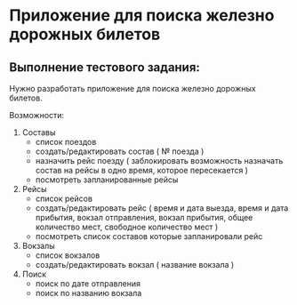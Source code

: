 # Приложение для поиска железно дорожных билетов

 Выполнение тестового задания:
---
 Нужно разработать приложение для поиска железно дорожных билетов.

 Возможности: 

 1. Составы
    - список поездов
    - создать/редактировать состав ( № поезда )
    - назначить рейс поезду ( заблокировать возможность назначать состав на рейсы в одно время, которое пересекается )
    - посмотреть запланированные рейсы
 2. Рейсы
    - список рейсов
    - создать/редактировать рейс ( время и дата выезда, время и дата прибытия, вокзал отправления, вокзал прибытия, общее количество мест, свободное количество мест )
    - посмотреть список составов которые запланировали рейс
 3. Вокзалы
    - список вокзалов
    - создать/редактировать вокзал ( название вокзала )
 4. Поиск
    - поиск по дате отправления
    - поиск по названию вокзала